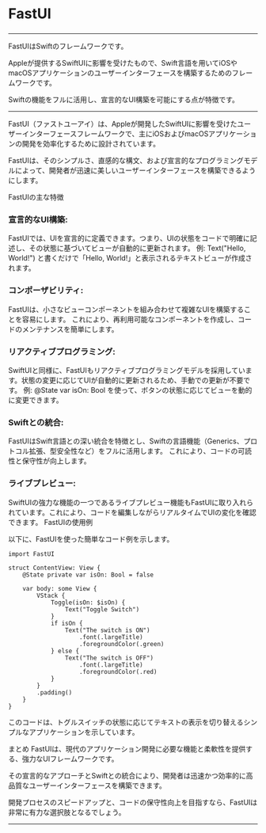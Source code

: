 ###
# FastUI
### 


---

FastUIはSwiftのフレームワークです。

Appleが提供するSwiftUIに影響を受けたもので、Swift言語を用いてiOSやmacOSアプリケーションのユーザーインターフェースを構築するためのフレームワークです。

Swiftの機能をフルに活用し、宣言的なUI構築を可能にする点が特徴です。

---

FastUI（ファストユーアイ）は、Appleが開発したSwiftUIに影響を受けたユーザーインターフェースフレームワークで、主にiOSおよびmacOSアプリケーションの開発を効率化するために設計されています。

FastUIは、そのシンプルさ、直感的な構文、および宣言的なプログラミングモデルによって、開発者が迅速に美しいユーザーインターフェースを構築できるようにします。

FastUIの主な特徴

### 宣言的なUI構築:

FastUIでは、UIを宣言的に定義できます。つまり、UIの状態をコードで明確に記述し、その状態に基づいてビューが自動的に更新されます。
例: Text("Hello, World!") と書くだけで「Hello, World!」と表示されるテキストビューが作成されます。
### コンポーザビリティ:

FastUIは、小さなビューコンポーネントを組み合わせて複雑なUIを構築することを容易にします。
これにより、再利用可能なコンポーネントを作成し、コードのメンテナンスを簡単にします。
### リアクティブプログラミング:

SwiftUIと同様に、FastUIもリアクティブプログラミングモデルを採用しています。状態の変更に応じてUIが自動的に更新されるため、手動での更新が不要です。
例: @State var isOn: Bool を使って、ボタンの状態に応じてビューを動的に変更できます。
### Swiftとの統合:

FastUIはSwift言語との深い統合を特徴とし、Swiftの言語機能（Generics、プロトコル拡張、型安全性など）をフルに活用します。
これにより、コードの可読性と保守性が向上します。
### ライブプレビュー:

SwiftUIの強力な機能の一つであるライブプレビュー機能もFastUIに取り入れられています。これにより、コードを編集しながらリアルタイムでUIの変化を確認できます。
FastUIの使用例

以下に、FastUIを使った簡単なコード例を示します。

```
import FastUI

struct ContentView: View {
    @State private var isOn: Bool = false

    var body: some View {
        VStack {
            Toggle(isOn: $isOn) {
                Text("Toggle Switch")
            }
            if isOn {
                Text("The switch is ON")
                    .font(.largeTitle)
                    .foregroundColor(.green)
            } else {
                Text("The switch is OFF")
                    .font(.largeTitle)
                    .foregroundColor(.red)
            }
        }
        .padding()
    }
}
```

このコードは、トグルスイッチの状態に応じてテキストの表示を切り替えるシンプルなアプリケーションを示しています。

まとめ
FastUIは、現代のアプリケーション開発に必要な機能と柔軟性を提供する、強力なUIフレームワークです。

その宣言的なアプローチとSwiftとの統合により、開発者は迅速かつ効率的に高品質なユーザーインターフェースを構築できます。

開発プロセスのスピードアップと、コードの保守性向上を目指すなら、FastUIは非常に有力な選択肢となるでしょう。

---
